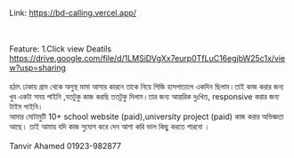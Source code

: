 
Link: https://bd-calling.vercel.app/

<br/> <br/>
Feature: 1.Click view Deatils
https://drive.google.com/file/d/1LMSiDVgXx7eurp0TfLuC16egjbW25c1x/view?usp=sharing
<br/> <br/>
হঠাৎ ঢাকায় গ্রাম থেকে অসুস্থ মামা আসার কারনে তাকে নিয়ে পিজি হাসপাতালে একদিন ছিলাম।তাই কাজ করার জন্য খুব একটা সময় পাইনি ,যতটুকু কাজ করছি ততটুকু দিলাম।তার জন্য আন্তরিক দুঃখিত, responsive করার জন্য টাইম পাইনি।
<br/>
আমার মোটামুটি  10+ school website (paid),university project (paid) কাজ করার অভিজ্ঞতা আছে। তাই আমায় যদি কাজ সুযোগ করে দেন আশা করি ভাল কিছু করতে পারবো ।
<br/> <br/>
Tanvir Ahamed
01923-982877
